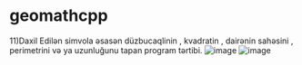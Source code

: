 # geomathcpp
11)Daxil Edilən simvola əsasən düzbucaqlinin , kvadratin , dairənin sahəsini , perimetrini və ya uzunluğunu tapan program tərtibi.
![image](https://user-images.githubusercontent.com/86536330/198051730-2e711130-fcf3-4a50-8aac-19e582e58db7.png)
![image](https://user-images.githubusercontent.com/86536330/198052413-aae292bb-3898-4b45-8ceb-226e2920a9cf.png)

